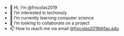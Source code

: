 - 👋 Hi, I’m @fnicolas2019
- 👀 I’m interested in techonoly
- 🌱 I’m currently learning computer science
- 💞️ I’m looking to collaborate on a project
- 📫 How to reach me via email @fnicolas2019@fau.edu

<!---
fnicolas2019/fnicolas2019 is a ✨ special ✨ repository because its `README.md` (this file) appears on your GitHub profile.
You can click the Preview link to take a look at your changes.
--->
